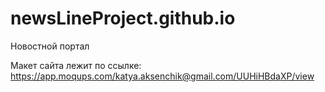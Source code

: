 # newsLineProject.github.io
Новостной портал

Макет сайта лежит по ссылке:
https://app.moqups.com/katya.aksenchik@gmail.com/UUHiHBdaXP/view

